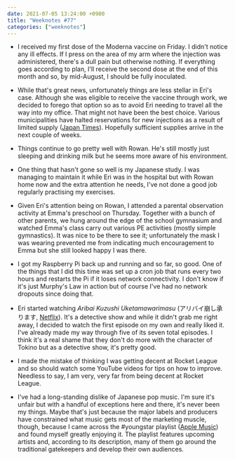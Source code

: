 ```yaml
---
date: 2021-07-05 13:24:00 +0900
title: "Weeknotes #77"
categories: ["weeknotes"]
---
```


- I received my first dose of the Moderna vaccine on Friday. I didn't notice any ill effects. If I press on the area of my arm where the injection was administered, there's a dull pain but otherwise nothing. If everything goes according to plan, I'll receive the second dose at the end of this month and so, by mid-August, I should be fully inoculated.

- While that's great news, unfortunately things are less stellar in Eri's case. Although she was eligible to receive the vaccine through work, we decided to forego that option so as to avoid Eri needing to travel all the way into my office. That might not have been the best choice. Various municipalities have halted reservations for new injections as a result of limited supply ([Japan Times](https://www.japantimes.co.jp/news/2021/07/03/national/municipalities-vaccine-supply-issues/)). Hopefully sufficient supplies arrive in the next couple of weeks.

- Things continue to go pretty well with Rowan. He's still mostly just sleeping and drinking milk but he seems more aware of his environment.

- One thing that hasn't gone so well is my Japanese study. I was managing to maintain it while Eri was in the hospital but with Rowan home now and the extra attention he needs, I've not done a good job regularly practising my exercises.

- Given Eri's attention being on Rowan, I attended a parental observation activity at Emma's preschool on Thursday. Together with a bunch of other parents, we hung around the edge of the school gymnasium and watched Emma's class carry out various PE activities (mostly simple gymnastics). It was nice to be there to see it; unfortunately the mask I was wearing prevented me from indicating much encouragement to Emma but she still looked happy I was there.

- I got my Raspberry Pi back up and running and so far, so good. One of the things that I did this time was set up a cron job that runs every two hours and restarts the Pi if it loses network connectivity. I don't know if it's just Murphy's Law in action but of course I've had no network dropouts since doing that.

- Eri started watching _Aribai Kuzushi Uketamawarimasu_ (アリバイ崩し承ります, [Netflix](https://www.netflix.com/au/title/81440923)). It's a detective show and while it didn't grab me right away, I decided to watch the first episode on my own and really liked it. I've already made my way through five of its seven total episodes. I think it's a real shame that they don't do more with the character of Tokino but as a detective show, it's pretty good.

- I made the mistake of thinking I was getting decent at Rocket League and so should watch some YouTube videos for tips on how to improve. Needless to say, I am very, very far from being decent at Rocket League.

- I've had a long-standing dislike of Japanese pop music. I'm sure it's unfair but with a handful of exceptions here and there, it's never been my things. Maybe that's just because the major labels and producers have constrained what music gets most of the marketing muscle, though, because I came across the #youngstar playlist ([Apple Music](https://music.apple.com/us/playlist/youngstar/pl.6036fd53c2fd4aea93cb410ae71d56fe)) and found myself greatly enjoying it. The playlist features upcoming artists and, according to its description, many of them go around the traditional gatekeepers and develop their own audiences.
